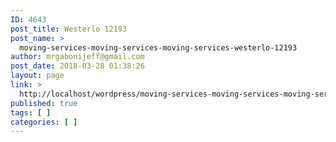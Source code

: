 ```yaml
---
ID: 4643
post_title: Westerlo 12193
post_name: >
  moving-services-moving-services-moving-services-westerlo-12193
author: mrgabonijeff@gmail.com
post_date: 2018-03-28 01:38:26
layout: page
link: >
  http://localhost/wordpress/moving-services-moving-services-moving-services-westerlo-12193/
published: true
tags: [ ]
categories: [ ]
---
```

